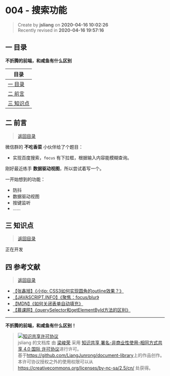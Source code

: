 004 - 搜索功能
===

> Create by **jsliang** on **2020-04-16 10:02:26**  
> Recently revised in **2020-04-16 19:57:16**

## <a name="chapter-one" id="chapter-one"></a>一 目录

**不折腾的前端，和咸鱼有什么区别**

| 目录 |
| --- | 
| [一 目录](#chapter-one) | 
| <a name="catalog-chapter-two" id="catalog-chapter-two"></a>[二 前言](#chapter-two) |
| <a name="catalog-chapter-three" id="catalog-chapter-three"></a>[三 知识点](#chapter-three) |

## <a name="chapter-two" id="chapter-two"></a>二 前言

> [返回目录](#chapter-one)

微信群的 **不吃香菜** 小伙伴给了个题目：

* 实现百度搜索，`focus` 有下拉框，根据输入内容能模糊查询。

刚好最近练手 **数据驱动视图**，所以尝试着写一个。

一开始想到的功能：

* 防抖
* 数据驱动视图
* 按键监听
* ……

## <a name="chapter-three" id="chapter-three"></a>三 知识点

> [返回目录](#chapter-one)

正在开发

## <a name="chapter-four" id="chapter-four"></a>四 参考文献

> [返回目录](#chapter-one)

* [【张鑫旭】《小tip: CSS3如何实现圆角的outline效果？》](https://www.zhangxinxu.com/wordpress/2015/04/css3-radius-outline/)
* [【JAVASCRIPT.INFO】《聚焦：focus/blur》](https://zh.javascript.info/focus-blur)
* [【MDN】《如何关闭表单自动填充》](https://developer.mozilla.org/zh-CN/docs/Web/Security/Securing_your_site/Turning_off_form_autocompletion)
* [【慕课网】《querySelector和getElementById方法的区别》](https://www.imooc.com/article/13027)

---

**不折腾的前端，和咸鱼有什么区别！**

> <a rel="license" href="http://creativecommons.org/licenses/by-nc-sa/4.0/"><img alt="知识共享许可协议" style="border-width:0" src="https://i.creativecommons.org/l/by-nc-sa/4.0/88x31.png" /></a><br /><span xmlns:dct="http://purl.org/dc/terms/" property="dct:title">jsliang 的文档库</span> 由 <a xmlns:cc="http://creativecommons.org/ns#" href="https://github.com/LiangJunrong/document-library" property="cc:attributionName" rel="cc:attributionURL">梁峻荣</a> 采用 <a rel="license" href="http://creativecommons.org/licenses/by-nc-sa/4.0/">知识共享 署名-非商业性使用-相同方式共享 4.0 国际 许可协议</a>进行许可。<br />基于<a xmlns:dct="http://purl.org/dc/terms/" href="https://github.com/LiangJunrong/document-library" rel="dct:source">https://github.com/LiangJunrong/document-library</a>上的作品创作。<br />本许可协议授权之外的使用权限可以从 <a xmlns:cc="http://creativecommons.org/ns#" href="https://creativecommons.org/licenses/by-nc-sa/2.5/cn/" rel="cc:morePermissions">https://creativecommons.org/licenses/by-nc-sa/2.5/cn/</a> 处获得。